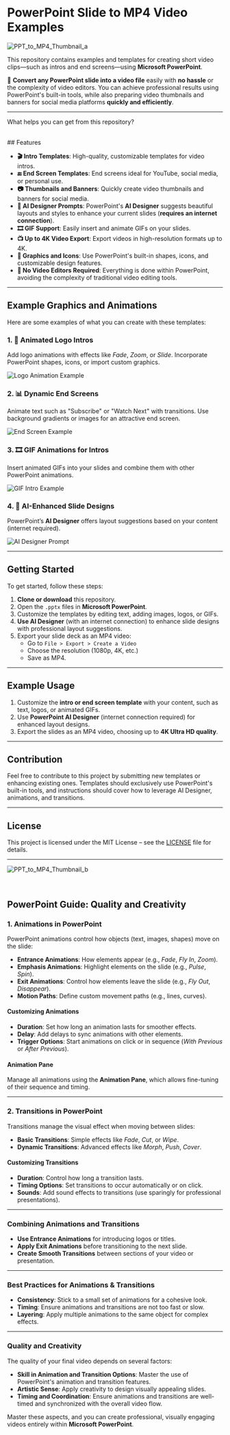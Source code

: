 # PowerPoint Slide to MP4 Video Examples

![PPT_to_MP4_Thumbnail_a](https://github.com/user-attachments/assets/4f74d43e-2e82-45ec-b33b-37e713006cbe)

This repository contains examples and templates for creating short video clips—such as intros and end screens—using **Microsoft PowerPoint**.

🎥 **Convert any PowerPoint slide into a video file** easily with **no hassle** or the complexity of video editors. You can achieve professional results using PowerPoint's built-in tools, while also preparing video thumbnails and banners for social media platforms **quickly and efficiently**.

---
What helps you can get from this repository?

<br/>
## Features

- **🎬 Intro Templates**: High-quality, customizable templates for video intros.
- **🔚 End Screen Templates**: End screens ideal for YouTube, social media, or personal use.
- **📷 Thumbnails and Banners**: Quickly create video thumbnails and banners for social media.
- **🤖 AI Designer Prompts**: PowerPoint's **AI Designer** suggests beautiful layouts and styles to enhance your current slides (**requires an internet connection**).
- **🎞 GIF Support**: Easily insert and animate GIFs on your slides.
- **📺 Up to 4K Video Export**: Export videos in high-resolution formats up to 4K.
- **🎨 Graphics and Icons**: Use PowerPoint's built-in shapes, icons, and customizable design features.
- **🚫 No Video Editors Required**: Everything is done within PowerPoint, avoiding the complexity of traditional video editing tools.

---

## Example Graphics and Animations

Here are some examples of what you can create with these templates:

### 1. 🎥 Animated Logo Intros
Add logo animations with effects like *Fade*, *Zoom*, or *Slide*. Incorporate PowerPoint shapes, icons, or import custom graphics.

![Logo Animation Example](assets/logo-animation-example.gif)

### 2. 📊 Dynamic End Screens
Animate text such as "Subscribe" or "Watch Next" with transitions. Use background gradients or images for an attractive end screen.

![End Screen Example](assets/end-screen-example.gif)

### 3. 🎞 GIF Animations for Intros
Insert animated GIFs into your slides and combine them with other PowerPoint animations.

![GIF Intro Example](assets/gif-intro-example.gif)

### 4. 🤖 AI-Enhanced Slide Designs
PowerPoint’s **AI Designer** offers layout suggestions based on your content (internet required).

![AI Designer Prompt](assets/ai-designer-prompt-example.png)

---

## Getting Started

To get started, follow these steps:

1. **Clone or download** this repository.
2. Open the `.pptx` files in **Microsoft PowerPoint**.
3. Customize the templates by editing text, adding images, logos, or GIFs.
4. **Use AI Designer** (with an internet connection) to enhance slide designs with professional layout suggestions.
5. Export your slide deck as an MP4 video:
   - Go to `File > Export > Create a Video`
   - Choose the resolution (1080p, 4K, etc.)
   - Save as MP4.

---

## Example Usage

1. Customize the **intro or end screen template** with your content, such as text, logos, or animated GIFs.
2. Use **PowerPoint AI Designer** (internet connection required) for enhanced layout designs.
3. Export the slides as an MP4 video, choosing up to **4K Ultra HD quality**.

---

## Contribution

Feel free to contribute to this project by submitting new templates or enhancing existing ones. Templates should exclusively use PowerPoint's built-in tools, and instructions should cover how to leverage AI Designer, animations, and transitions.

---

## License

This project is licensed under the MIT License – see the [LICENSE](LICENSE) file for details.

---



![PPT_to_MP4_Thumbnail_b](https://github.com/user-attachments/assets/b0c5b255-1b17-4246-96de-e528723c9bb7)

<br/>

## PowerPoint Guide: Quality and Creativity

### 1. **Animations in PowerPoint**
PowerPoint animations control how objects (text, images, shapes) move on the slide:

- **Entrance Animations**: How elements appear (e.g., *Fade*, *Fly In*, *Zoom*).
- **Emphasis Animations**: Highlight elements on the slide (e.g., *Pulse*, *Spin*).
- **Exit Animations**: Control how elements leave the slide (e.g., *Fly Out*, *Disappear*).
- **Motion Paths**: Define custom movement paths (e.g., lines, curves).

#### **Customizing Animations**
- **Duration**: Set how long an animation lasts for smoother effects.
- **Delay**: Add delays to sync animations with other elements.
- **Trigger Options**: Start animations on click or in sequence (*With Previous* or *After Previous*).

#### **Animation Pane**
Manage all animations using the **Animation Pane**, which allows fine-tuning of their sequence and timing.

---

### 2. **Transitions in PowerPoint**
Transitions manage the visual effect when moving between slides:

- **Basic Transitions**: Simple effects like *Fade*, *Cut*, or *Wipe*.
- **Dynamic Transitions**: Advanced effects like *Morph*, *Push*, *Cover*.

#### **Customizing Transitions**
- **Duration**: Control how long a transition lasts.
- **Timing Options**: Set transitions to occur automatically or on click.
- **Sounds**: Add sound effects to transitions (use sparingly for professional presentations).

---

### Combining Animations and Transitions
- **Use Entrance Animations** for introducing logos or titles.
- **Apply Exit Animations** before transitioning to the next slide.
- **Create Smooth Transitions** between sections of your video or presentation.

---

### Best Practices for Animations & Transitions
- **Consistency**: Stick to a small set of animations for a cohesive look.
- **Timing**: Ensure animations and transitions are not too fast or slow.
- **Layering**: Apply multiple animations to the same object for complex effects.

---

### Quality and Creativity

The quality of your final video depends on several factors:

- **Skill in Animation and Transition Options**: Master the use of PowerPoint's animation and transition features.
- **Artistic Sense**: Apply creativity to design visually appealing slides.
- **Timing and Coordination**: Ensure animations and transitions are well-timed and synchronized with the overall video flow.

Master these aspects, and you can create professional, visually engaging videos entirely within **Microsoft PowerPoint**.
